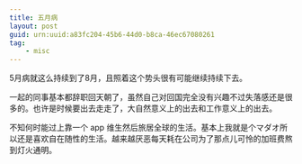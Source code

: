 ```yaml
---
title: 五月病
layout: post
guid: urn:uuid:a83fc204-45b6-44d0-b8ca-46ec67080261
tag:
    - misc
---
```


5月病就这么持续到了8月，且照着这个势头很有可能继续持续下去。

一起的同事基本都辞职回天朝了，虽然自己对回国完全没有兴趣不过失落感还是很多的。也许是时候要出去走走了，大自然意义上的出去和工作意义上的出去。

不知何时能过上靠一个 app 维生然后旅居全球的生活。基本上我就是个マダオ所以还是喜欢自在随性的生活。越来越厌恶每天耗在公司为了那点儿可怜的加班费熬到灯火通明。
